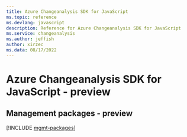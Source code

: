 ```yaml
---
title: Azure Changeanalysis SDK for JavaScript
ms.topic: reference
ms.devlang: javascript
description: Reference for Azure Changeanalysis SDK for JavaScript
ms.service: changeanalysis
ms.author: jeffish
author: xirzec
ms.data: 08/17/2022
---
```

# Azure Changeanalysis SDK for JavaScript - preview

## Management packages - preview
[!INCLUDE [mgmt-packages](changeanalysis-mgmt-index.md)]
